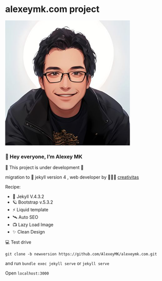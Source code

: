# alexeymk.com project

![alexey MK](assets/img/carton.jpg)

### 👋 Hey everyone, I’m Alexey MK

🚧 This project is under development 🚧

migration to 🚀  jekyll version 4 , web developer by 👩🏻‍🚀 [creativitas](https://www.fiverr.com/creativitas/design-your-modern-website-using-jekyll)

Recipe: 
 - 💎 Jekyll V.4.3.2
 - 🪐 Bootstrap v.5.3.2
 - ⚡️ Liquid template
 - 🛰️ Auto SEO
 - 📺 Lazy Load Image
 - ✨ Clean Design



💻 Test drive 

`git clone -b newversion https://github.com/AlexeyMK/alexeymk.com.git`

and run `bundle exec jekyll serve` or `jekyll serve`

Open `localhost:3000`